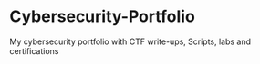 # Cybersecurity-Portfolio
My cybersecurity portfolio with CTF write-ups, Scripts, labs and certifications
